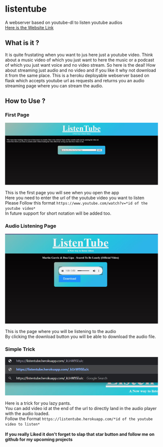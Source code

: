# listentube
A webserver based on youtube-dl to listen youtube audios
<br>
[Here is the Website Link](https://listentube.herokuapp.com/)

## What is it ?
It is quite frustating when you want to jus here just a youtube video. Think about a music video of which you just want to here the music or a podcast of which you just want voice and no video stream. So here is the deal! How about streaming just audio and no video and if you like it why not download it from the same place. This is a heroku deployable webserver based on flask which accepts youtube url as requests and returns you an audio streaming page where you can stream the audio.

## How to Use ?

### First Page

![Image showing the Index Page](https://github.com/MartyMiniac/listentube/blob/master/images/index_page.JPG "Index Page")

This is the first page you will see when you open the app
<br>
Here you need to enter the url of the youtube video you want to listen
<br>
Please Follow this format `https://www.youtube.com/watch?v=*id of the youtube video*`
<br>
In future support for short notation will be added too.

### Audio Listening Page

![Image showing the Audio Listening Page](https://github.com/MartyMiniac/listentube/blob/master/images/listen_page.JPG "Audio Listening Page")

This is the page where you will be listening to the audio
<br>
By clicking the download button you will be able to download the audio file.

### Simple Trick

![Image showing the Audio Listening Page](https://github.com/MartyMiniac/listentube/blob/master/images/api.JPG "Audio Listening Page")

Here is a trick for you lazy pants.
<br>
You can add video id at the end of the url to directly land in the audio player with the audio loaded.
<br>
Follow the Format `https://listentube.herokuapp.com/*id of the youtube video to listen*`
<br>
<br>
**If you really Liked it don't forget to slap that star button and follow me on github for my upcoming projects**
